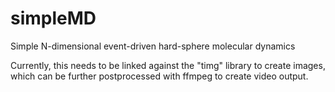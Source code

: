 # simpleMD
Simple N-dimensional event-driven hard-sphere molecular dynamics

Currently, this needs to be linked against the "timg" library to 
create images, which can be further postprocessed with ffmpeg
to create video output.
